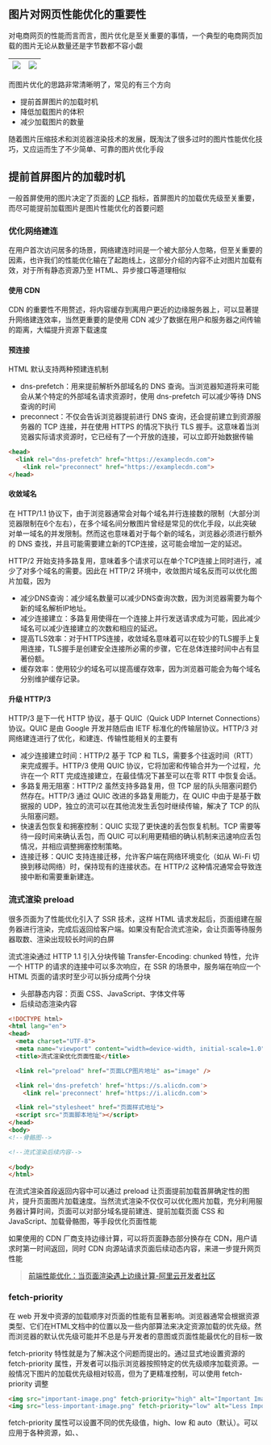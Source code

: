 ## 图片对网页性能优化的重要性
对电商网页的性能而言而言，图片优化是至关重要的事情，一个典型的电商网页加载的图片无论从数量还是字节数都不容小觑

| 	![](https://cdn.nlark.com/yuque/0/2023/png/87727/1702218055757-4183b972-0c9b-4185-9ce9-d1b9024007fd.png) | ![](https://cdn.nlark.com/yuque/0/2023/png/87727/1702218025673-fcee7111-4c29-480e-a4f3-500892ec50e8.png) |
| --- | --- |


而图片优化的思路非常清晰明了，常见的有三个方向

+ 提前首屏图片的加载时机
+ 降低加载图片的体积
+ 减少加载图片的数量

随着图片压缩技术和浏览器渲染技术的发展，既淘汰了很多过时的图片性能优化技巧，又应运而生了不少简单、可靠的图片优化手段

## 提前首屏图片的加载时机
一般首屏使用的图片决定了页面的 [LCP](https://web.dev/articles/lcp?hl=zh-cn) 指标，首屏图片的加载优先级至关重要，而尽可能提前加载图片是图片性能优化的首要问题

### 优化网络建连
在用户首次访问居多的场景，网络建连时间是一个被大部分人忽略，但至关重要的因素，也许我们的性能优化输在了起跑线上，这部分介绍的内容不止对图片加载有效，对于所有静态资源乃至 HTML、异步接口等道理相似

#### 使用 CDN
CDN 的重要性不用赘述，将内容缓存到离用户更近的边缘服务器上，可以显著提升网络建连效率，当然更重要的是使用 CDN 减少了数据在用户和服务器之间传输的距离，大幅提升资源下载速度

#### 预连接
HTML 默认支持两种预建连机制

+ dns-prefetch：用来提前解析外部域名的 DNS 查询。当浏览器知道将来可能会从某个特定的外部域名请求资源时，使用 dns-prefetch 可以减少等待 DNS 查询的时间
+ preconnect：不仅会告诉浏览器提前进行 DNS 查询，还会提前建立到资源服务器的 TCP 连接，并在使用 HTTPS 的情况下执行 TLS 握手。这意味着当浏览器实际请求资源时，它已经有了一个开放的连接，可以立即开始数据传输

```html
<head>
  <link rel="dns-prefetch" href="https://examplecdn.com">
	<link rel="preconnect" href="https://examplecdn.com">
</head>  
```

#### 收敛域名
在 HTTP/1.1 协议下，由于浏览器通常会对每个域名并行连接数的限制（大部分浏览器限制在6个左右），在多个域名间分散图片曾经是常见的优化手段，以此突破对单一域名的并发限制。然而这也意味着对于每个新的域名，浏览器必须进行额外的 DNS 查找，并且可能需要建立新的TCP连接，这可能会增加一定的延迟。

HTTP/2 开始支持多路复用，意味着多个请求可以在单个TCP连接上同时进行，减少了对多个域名的需要。因此在 HTTP/2 环境中，收敛图片域名反而可以优化图片加载，因为

+ 减少DNS查询：减少域名数量可以减少DNS查询次数，因为浏览器需要为每个新的域名解析IP地址。
+ 减少连接建立：多路复用使得在一个连接上并行发送请求成为可能，因此减少域名可以减少连接建立的次数和相应的延迟。
+ 提高TLS效率：对于HTTPS连接，收敛域名意味着可以在较少的TLS握手上复用连接，TLS握手是创建安全连接所必需的步骤，它在总体连接时间中占有显著份额。
+ 缓存效率：使用较少的域名可以提高缓存效率，因为浏览器可能会为每个域名分别维护缓存记录。

#### 升级 HTTP/3
HTTP/3 是下一代 HTTP 协议，基于 QUIC（Quick UDP Internet Connections）协议。QUIC 是由 Google 开发并随后由 IETF 标准化的传输层协议。HTTP/3 对网络建连进行了优化，和建连、传输性能相关的主要有

+ 减少连接建立时间：HTTP/2 基于 TCP 和 TLS，需要多个往返时间（RTT）来完成握手。HTTP/3 使用 QUIC 协议，它将加密和传输合并为一个过程，允许在一个 RTT 完成连接建立，在最佳情况下甚至可以在零 RTT 中恢复会话。
+ 多路复用无阻塞：HTTP/2 虽然支持多路复用，但 TCP 层的队头阻塞问题仍然存在。HTTP/3 通过 QUIC 改进的多路复用能力，在 QUIC 中由于是基于数据报的 UDP，独立的流可以在其他流发生丢包时继续传输，解决了 TCP 的队头阻塞问题。
+ 快速丢包恢复和拥塞控制：QUIC 实现了更快速的丢包恢复机制。TCP 需要等待一段时间来确认丢包，而 QUIC 可以利用更精细的确认机制来迅速响应丢包情况，并相应调整拥塞控制策略。
+ 连接迁移：QUIC 支持连接迁移，允许客户端在网络环境变化（如从 Wi-Fi 切换到移动网络）时，保持现有的连接状态。在 HTTP/2 这种情况通常会导致连接中断和需要重新建连。

### 流式渲染 preload
很多页面为了性能优化引入了 SSR 技术，这样 HTML 请求发起后，页面组建在服务器进行渲染，完成后返回给客户端。如果没有配合流式渲染，会让页面等待服务器取数、渲染出现较长时间的白屏

流式渲染通过 HTTP 1.1 引入分块传输 Transfer-Encoding: chunked 特性，允许一个 HTTP 的请求的连接中可以多次响应，在 SSR 的场景中，服务端在响应一个 HTML 页面的请求时至少可以拆分成两个分块

+ 头部静态内容：页面 CSS、JavaScript、字体文件等
+ 后续动态渲染内容

```html
<!DOCTYPE html>
<html lang="en">
<head>
  <meta charset="UTF-8">
  <meta name="viewport" content="width=device-width, initial-scale=1.0">
  <title>流式渲染优化页面性能</title>

  <link rel="preload" href="页面LCP图片地址" as="image" /> 

  <link rel='dns-prefetch' href='https://s.alicdn.com'>
	<link rel='preconnect' href='https://i.alicdn.com'>

  <link rel="stylesheet" href="页面样式地址">
  <script src="页面脚本地址"></script>
</head>
<body>
<!--骨骼图-->

<!--流式渲染后续内容-->
  
</body>
</html>
```

在流式渲染首段返回内容中可以通过 preload 让页面提前加载首屏确定性的图片，提升页面图片加载速度。当然流式渲染不仅仅可以优化图片加载，充分利用服务器计算时间，页面可以对部分域名提前建连、提前加载页面 CSS 和 JavaScript、加载骨骼图，等手段优化页面性能

如果使用的 CDN 厂商支持边缘计算，可以将页面静态部分换存在 CDN，用户请求时第一时间返回，同时 CDN 向源站请求页面后续动态内容，来进一步提升网页性能

> [前端性能优化：当页面渲染遇上边缘计算-阿里云开发者社区](https://developer.aliyun.com/article/762599)
>

### fetch-priority
在 web 开发中资源的加载顺序对页面的性能有显著影响。浏览器通常会根据资源类型、它们在HTML文档中的位置以及一些内部算法来决定资源加载的优先级。然而浏览器的默认优先级可能并不总是与开发者的意图或页面性能最优化的目标一致

fetch-priority 特性就是为了解决这个问题而提出的。通过显式地设置资源的fetch-priority 属性，开发者可以指示浏览器按照特定的优先级顺序加载资源。一般情况下图片的加载优先级相对较高，但为了更精准控制，可以使用 fetch-priority 调整

```html
<img src="important-image.png" fetch-priority="high" alt="Important Image">
<img src="less-important-image.png" fetch-priority="low" alt="Less Important Image">
```

fetch-priority 属性可以设置不同的优先级值，high、low 和 auto（默认）。可以应用于各种资源，如<img>、<link>、<script>等元素。目前 Chrome、Safari、Edge 均以支持

![](https://cdn.nlark.com/yuque/0/2023/png/87727/1703488775403-787c49de-596d-477e-9984-0b0c71d6599c.png)

## 降低加载图片的体积
在保证清晰度满足要求的前提下，减少图片的字节数明显可以改善图片加载性能

### 图片字节数的构成
> 图像的尺寸可以表示为横向像素数×纵向像素数，图像的总像素数（即分辨率）是横向像素数和纵向像素数的乘积。例如，一个1920×1080的图像含有2,073,600个像素点，通常称为二百万像素
>

决定图片字节数的有几个关键因素

+ 分辨率：也就是我们常说的像素，表示图片在 width 和 height 分别有多少个点，16x16 表示图片一共有 256 个像素点
+ 色深：每个像素能够显示的颜色数量。常见的色深包括8位（256色）、16位（65,536色）、24位（约1677万色，也称为真彩色）等。色深越高，每个像素需要的位数（bits）就越多
+ 图片格式与压缩算法：图像格式决定了图片的存储和压缩方式。常见的格式包括JPEG（有损压缩）、PNG（无损压缩）、GIF（无损压缩，但限制为256色）、BMP（通常无压缩）、WEBP（支持有损和无损压缩）等。不同的压缩算法会导致不同的文件大小
+ 文件头信息和元数据：图片文件通常包括一个文件头，其中包含了文件类型、尺寸、色深、压缩类型等基本信息。元数据包括拍摄信息（如ISO、快门速度、光圈）、版权信息、编辑历史、ICC配置文件等

显然图片格式、分辨率可以显著影响图片的字节数

### 图片缩放、裁剪、压缩
根据显示场景不同，调整图片的尺寸、分辨率、质量可以改变图片的字节数，最常见的方法就是

+ 对图片进行剪裁：丢弃图片不会显示的部分，让图片的尺寸变小，不牺牲图片质量
+ 调整图片的分辨率：类似 800x800 改成 400x400，过程中会对图片进行重新采样、像素去处或合并，一些像素会被去除，或者原来独立的多个像素会被合并成一个新的像素
+ 降低图片质量：当降低图片质量时，压缩算法会更激进地减少图片中的数据量，包括减少颜色的数量、合并类似颜色或模糊细节等，因为存储的数据更少了，文件大小会显著减少



设计师、开发可以通过工具实现对图片的调整，但成本略高，比较简单的做法是让源站或者 CDN 可以根据图片 URL 参数对图片进行处理。阿里云目前具备完整的图片处理能力

+ [图片缩放](https://www.alibabacloud.com/help/zh/cdn/user-guide/resize-images)：https://example.com/image01.png?image_process=resize,fw_200,fh_200
+ [图片裁剪](https://www.alibabacloud.com/help/zh/cdn/user-guide/crop-images)：https://example.com/image01.png?image_process=crop,mid,w_400,h_200
+ [质量转换](https://www.alibabacloud.com/help/zh/cdn/user-guide/adjust-image-quality)：<font style="color:rgb(24, 24, 24);">https://example.com/image01.png?image_process=quality,Q_90</font>

<font style="color:rgb(24, 24, 24);">有了图片裁剪、缩放能力，在必要的时候可以响应式加载图片</font>

```css
@media  screen and (min-width: 1200px) {
  img {
    background-image: url('a.png?image_process=resize,fw_200,fh_200.jpg');
  }
}
@media  screen and (min-width: 1400px) {
  img {
    background-image: url('a.png?image_process=resize,fw_250,fh_250.jpg');
  }
}
```

<font style="color:rgb(24, 24, 24);">也可以使用 HTML5 的 picture 标签</font>

```html
<picture>
  <source srcset="a.png?image_process=resize,fw_200,fh_200.jpg" media="(min-width: 1200px)" />
  <source srcset="a.png?image_process=resize,fw_250,fh_250.jpg" media="(min-width: 1400px)" />
  <img src="a.png?image_process=resize,fw_100,fh_100.jpg" />
</picture>
```

甚至可以每次用户加载页面，根据用户的性能表现进行快慢网分级，并记录到图片域名的 cookie 中。下次用户发起图片请求，CDN 可以根据 cookie 中的快慢网信息，决定返回给用户的图片质量

![](https://cdn.nlark.com/yuque/0/2023/png/87727/1703835603945-9b1f1073-eb7f-448e-8adb-9c9ebbb3a61a.png)

### 选择合适的图片格式
大部分 Web 开发者对 WebP 格式非常熟悉了，但可能对 AVIF 格式还没有开始应用。AVIF 是一种基于 AV1 视频编码的新图像格式，用于将AV1压缩的图片或图片序列存储为HEIF文件格式。相对于JPEG，WEBP 这类图片格式来说，它的压缩率更高，并且画面细节更好，AVIF vs JPEG 大小节省约 50%，AVIF vs WebP 大小节省约 20%。

[Comparing AVIF vs WebP file sizes at the same DSSIM](Comparing AVIF vs WebP file sizes at the same DSSIM)

![](https://cdn.nlark.com/yuque/0/2023/png/87727/1703489367949-846ac450-3141-4134-94e3-952fffd783ed.png)

以 JPEG 做基点<font style="color:rgb(18, 18, 18);">总体来看，AVIF全面领先，甚至是边界条件下，也表现较好。而 WebP 边界条件下可能会超过 JEPG</font>

| **<font style="color:rgb(18, 18, 18);">类型</font>** | **<font style="color:rgb(18, 18, 18);">50分位数压缩率</font>** | **<font style="color:rgb(18, 18, 18);">85分位数压缩率</font>** |
| :--- | :--- | :--- |
| <font style="color:rgb(18, 18, 18);">WebP</font> | <font style="color:rgb(18, 18, 18);">-30%</font> | <font style="color:rgb(18, 18, 18);">-20%</font> |
| <font style="color:rgb(18, 18, 18);">AVIF</font> | <font style="color:rgb(18, 18, 18);">-50%</font> | <font style="color:rgb(18, 18, 18);">-40%</font> |


主流浏览器的支持情况非常不错

![](https://cdn.nlark.com/yuque/0/2024/png/87727/1716178730828-c1a05634-1141-4b1b-a155-ea10be14e196.png)

浏览器在在其图片请求时候会在 Accept 头部信息中声明支持的图片格式，可以利用这个在 CDN 识别，使用相同的图片地址，返回不同格式的图片内容

![](https://cdn.nlark.com/yuque/0/2023/png/87727/1703489627037-b55ff9f7-36cf-49d9-9742-04a83e072b8f.png)

> 避免前端加载 1px 透明图判断浏览器是否支持特定图片格式，然后修改图片 URL 来获取对应格式图片。这样的处理方式有两个弊端
>
> + 发起图片请求依赖前端格式判断的异步过程，请求时机被推迟
> + 使用新格式的图片包括后期的调整等，需要修改前端代码
>

在 Chrome Dev Tools 网络面板中可以看到淘宝、京东等网站都已经开始使用 AVIF 格式图片

![](https://cdn.nlark.com/yuque/0/2023/png/87727/1703489752860-221155d9-d0c9-45a8-aad0-8ca21bb60126.png)

### 堪称双刃剑的渐进式加载
图片的渐进式加载是一种在网页浏览过程中逐步显示图片的技术。图片没有完全下载前用户先看到图片的低质量版本，然后图片会逐渐变得更清晰，直到完全加载完成。一般有两种做法

+ 使用支持渐进式的图片格式：PJPEG 或者渐进式 WebP 都原生支持渐进式加载
+ 使用小图占位，然后替换为大图

图片渐进式加载效果类似于加强版的骨骼图，然而渐进式加载也有几个问题

+ 用户体验：渐进式图片虽然可以让用户更快看到内容，但是模糊的图片也可能导致用户感到困惑，不同用户对模糊图片的感受不同，在图片加载时间较长情况下甚至会理解为网页故障
+ 性能开销：有限的图片格式或者加载多个图片，两种渐进式加载的方案都会增加图片体积，还会带来了文件处理、编码复杂性等开销。尤其是使用小图占位，前端替换的方案可能还会带来 LCP 指标的恶化



To be or not to be, that is the question

## 减少加载图片数量
### CSS sprites 可能过时了
CSS sprites 将多个小图像合并成一个大图像，利用 CSS 的背景定位属性，可以仅显示合并图像中相应的部分，来代替单独的图像文件。减少HTTP请求的数量，这在HTTP/1.1 时代是提升页面加载速度的常用方法。

然而在 HTTP/2 情况发生了变化，HTTP/2 引入多路复用、头部压缩等特性，显著改善了同时发送多个请求的性能。多路复用允许多个请求通过单一的TCP连接并行传输，减少了由于建立多个连接而产生的延迟。因此在HTTP/2 环境下，CSS sprites 的性能优势不如HTTP/1.1时那么明显，甚至可能产生反效果，因为：

+ 缓存效率： 如果 sprite 图中某个图像发生变化，即使其他图像没有改变，整个sprite图都需要重新下载和缓存，导致缓存失效
+ 过度下载：当页面只需要 sprite 图中的几个图像时，仍然需要下载整个合并的图像，这可能导致不必要的数据传输
+ 渲染性能：大型的 sprite 图可能对浏览器的渲染性能产生影响，尤其是在移动设备上，因为需要更多的 CPU和内存去处理大图像的解码、背景定位

同时 CSS sprites 需要额外的维护工作，每当图像发生变化时，都需要重新生成整个sprite图，并更新CSS定位，这使得管理起来更加复杂。在 HTTP/2 时代 CSS sprites 可能不再是性能优化的最佳方案，icon fonts、base64 或 SVG 图像可能是更好的选择

### load="lazy" 不依赖 JavaScript 的懒加载
在图片较多的场景通常会对非首屏图片懒加载，一般通过 JavaScript 实现，现在大部分主流浏览器通过`loading="lazy"`原生支持了图片懒加载，使用方法也非常简便

```html
<img src="image-to-lazy-load.jpg" loading="lazy">
```

这个属性有三个可能的值：

1. lazy：启用懒加载。浏览器会在图片即将进入视口时才开始加载。
2. eager：禁用懒加载。图片会随着页面加载立即开始加载，无论图片位置如何。
3. auto：浏览器自行决定何时加载图片，这是默认值。

![](https://cdn.nlark.com/yuque/0/2023/png/87727/1703670492842-0313419d-9a45-472d-b4b1-6a3e39283f9d.png)

当对图片设置了这个属性后，浏览器会根据自己的启发式算法决定图片的加载时机。这些算法会考虑多个因素，比如图片即将进入视口的距离，或者用户当前的网络条件等。通常启发式算法的工作方式如下：

+ 视口接近度：浏览器会监测页面滚动，检查懒加载图片距离视口的距离。当图片快要出现在视口内时，浏览器会开始加载图片。具体开始加载图片的距离阈值并没有统一的标准，不同的浏览器可能会有不同的实现。
+ 网络状况：一些浏览器可能会根据用户的网络状况（例如是否使用数据流量或者Wi-Fi）来决定是否提前加载图片。
+ CPU和内存使用情况：如果用户设备的CPU或内存使用率很高，浏览器可能会延迟加载图片，直到资源使用减少。
+ 电池状态：对于移动设备，浏览器可能会在电池电量充足时更积极地加载资源。

虽然开发者无法精准控制图片加载的时机，但浏览器原生支持考虑的因素不仅仅是滚动位置，相对而言更加合理。顺便说一句，使用 JavaScript 懒加载本身也有性能开销，可能会影响到页面的 FPS

### content-visibility 另外一种懒加载
content-visibility 是 CSS 属性，允许浏览器跳过不在屏幕上的元素的渲染工作，直到用户滚动到它们的位置。通过跳过不可见内容的渲染，content-visibility 可以显著减少页面的初始加载时间，并降低内存的使用，从而改善用户体验。配合 contain-intrinsic-size 属性可以对容器进行渲染前的占位

```html
<style>
  .image-gallery {
    content-visibility: auto;
    contain-intrinsic-size: 1000px 500px; /* 设置一个合适的占位大小 */
  }
</style>

<div class="image-gallery">
  <img src="image1.jpg" alt="描述1">
  <img src="image2.jpg" alt="描述2">
  <!-- 更多图片 -->
</div>
```

content-visibility 的浏览器兼容性并不是非常乐观，需要开发者在使用时候加以判断

![](https://cdn.nlark.com/yuque/0/2024/png/87727/1704176439930-a90a0cef-f4c2-42e1-9705-1ac3859706f1.png)

### decoding="async" 非首屏图片异步解码
解码图像和视频是计算密集型的操作，可能会占用大量的CPU资源，特别是对于高分辨率或者复杂编码格式的媒体文件，如果主线程被图像或视频的解码操作阻塞，用户在滚动页面或尝试交互时可能会感受到卡顿或延迟

对非首屏图片或视频添加 decoding="async" 可以允许浏览器在后台处理图片、视频解码，而不阻塞主线程，继续处理和渲染页面的其余部分，这样可以有助于改善页面的加载性能，减少用户感知到的延迟，并提供更加平滑的用户体验

```html
<img src="image.jpg" decoding="async">
```

![](https://cdn.nlark.com/yuque/0/2024/png/87727/1704176475228-5918a8ff-c01d-4bc3-ac12-0559da9ff0a1.png)

